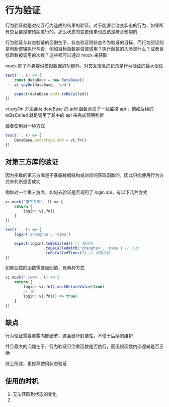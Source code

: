 # 行为验证

行为验证就是对交互行为造成的结果的验证。对于能够会改变状态的行为，如果所有交互都是按预期进行的，那么状态的变更结果也应该是符合预期的

行为验证与状态验证的区别在于，状态验证将状态作为验证的目标，而行为验证则是判断逻辑执行与否，例如目标函数是否被调用？执行函数的入参是什么？或者目标函数被调用的次数？这些都可以通过 mock 来获取

mock 除了本身提供模拟数据的功能外，对交互信息的记录是行为验证的最大依仗

```ts
test('', () => {
    const dataBase = new DataBase()
    vi.spyOn(dataBase, 'add')

    expect(dataBase.add).toBeCalled()
})
```

vi.spyOn 方法会为 dataBase 的 add 函数添加了一些监控 api ，例如后续的 toBeCalled 就是调用了其中的 api 来完成预期判断

或者使用另一种方式

```ts
test('', () => {
    DataBase.prototype.add = vi.fn()
})
```

## 对第三方库的验证

因为多数的第三方库是不暴露数据结构或对应的获取函数的，因此只能使用行为方式来判断是否成功

例如对一个第三方库，如何去验证是否调用了 login api，有以下几种方式

```ts
vi.mock('第三方库', () => {
    return {
        login: vi.fn()
    }
})

test('', () => {
    login('zhanghao', 'mima')

    expect(login).toBeCalled() // 被调用
                 .toBeCalledWith('zhanghao', 'mima') // 入参
                 .toBeCalledTimes(2) // 调用次数
})
```

如果监控的函数需要返回值，有两种方式

```ts
vi.mock('./www', () => {
    return {
        login: vi.fn().mockReturnValue(true)
        // 或
        login: vi.fn(() => true)
    }
})
```

## 缺点

行为验证需要暴露内部细节，这会破坏封装性，不便于后续的维护

并且最大的问题在于，行为验证只注重函数是否执行，而无视函数内部逻辑是否正确

综上所述，更推荐使用状态验证

## 使用的时机

1. 无法获取到状态的变化
2. 